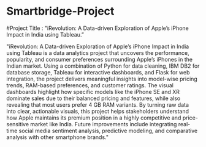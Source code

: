 # Smartbridge-Project

#Project Title : "iRevolution: A Data-driven Exploration of Apple’s iPhone Impact in India using Tableau.”


"iRevolution: A Data-driven Exploration of Apple’s iPhone Impact in India using Tableau is a data analytics project that uncovers the performance, popularity, and consumer preferences surrounding Apple’s iPhones in the Indian market. Using a combination of Python for data cleaning, IBM DB2 for database storage, Tableau for interactive dashboards, and Flask for web integration, the project delivers meaningful insights into model-wise pricing trends, RAM-based preferences, and customer ratings. The visual dashboards highlight how specific models like the iPhone SE and XR dominate sales due to their balanced pricing and features, while also revealing that most users prefer 4 GB RAM variants. By turning raw data into clear, actionable visuals, this project helps stakeholders understand how Apple maintains its premium position in a highly competitive and price-sensitive market like India. Future improvements include integrating real-time social media sentiment analysis, predictive modeling, and comparative analysis with other smartphone brands."

